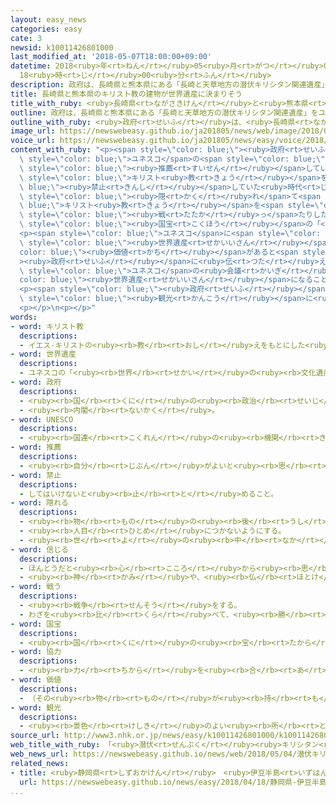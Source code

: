 ```yaml
---
layout: easy_news
categories: easy
cate: 3
newsid: k10011426801000
last_modified_at: '2018-05-07T18:00:00+09:00'
datetime: 2018<ruby>年<rt>ねん</rt></ruby>05<ruby>月<rt>がつ</rt></ruby>07<ruby>日<rt>にち</rt></ruby>
  18<ruby>時<rt>じ</rt></ruby>00<ruby>分<rt>ふん</rt></ruby>
description: 政府は、長崎県と熊本県にある「長崎と天草地方の潜伏キリシタン関連遺産」をユネスコの世界遺産に推薦しています。
title: 長崎県と熊本県のキリスト教の建物が世界遺産に決まりそう
title_with_ruby: <ruby>長崎県<rt>ながさきけん</rt></ruby>と<ruby>熊本県<rt>くまもとけん</rt></ruby>のキリスト<ruby>教<rt>きょう</rt></ruby>の<ruby>建物<rt>たてもの</rt></ruby>が<ruby>世界遺産<rt>せかいいさん</rt></ruby>に<ruby>決<rt>き</rt></ruby>まりそう
outline: 政府は、長崎県と熊本県にある「長崎と天草地方の潜伏キリシタン関連遺産」をユネスコの世界遺産に推薦しています。
outline_with_ruby: <ruby>政府<rt>せいふ</rt></ruby>は、<ruby>長崎県<rt>ながさきけん</rt></ruby>と<ruby>熊本県<rt>くまもとけん</rt></ruby>にある「<ruby>長崎<rt>ながさき</rt></ruby>と<ruby>天草<rt>あまくさ</rt></ruby><ruby>地方<rt>ちほう</rt></ruby>の<ruby>潜伏<rt>せんぷく</rt></ruby>キリシタン<ruby>関連<rt>かんれん</rt></ruby><ruby>遺産<rt>いさん</rt></ruby>」をユネスコの<ruby>世界遺産<rt>せかいいさん</rt></ruby>に<ruby>推薦<rt>すいせん</rt></ruby>しています。
image_url: https://newswebeasy.github.io/ja201805/news/web/image/2018/05/04/K10011426801_1805040511_1805040513_01_03.jpg
voice_url: https://newswebeasy.github.io/ja201805/news/easy/voice/2018/05/07/k10011426801000.mp4
content_with_ruby: "<p><span style=\"color: blue;\"><ruby>政府<rt>せいふ</rt></ruby></span>は、<ruby>長崎県<rt>ながさきけん</rt></ruby>と<ruby>熊本県<rt>くまもとけん</rt></ruby>にある「<ruby>長崎<rt>ながさき</rt></ruby>と<ruby>天草<rt>あまくさ</rt></ruby><ruby>地方<rt>ちほう</rt></ruby>の<ruby>潜伏<rt>せんぷく</rt></ruby>キリシタン<ruby>関連<rt>かんれん</rt></ruby><ruby>遺産<rt>いさん</rt></ruby>」を<span\
  \ style=\"color: blue;\">ユネスコ</span>の<span style=\"color: blue;\"><ruby>世界遺産<rt>せかいいさん</rt></ruby></span>に<span\
  \ style=\"color: blue;\"><ruby>推薦<rt>すいせん</rt></ruby></span>しています。<ruby>日本<rt>にっぽん</rt></ruby>が<span\
  \ style=\"color: blue;\">キリスト<ruby>教<rt>きょう</rt></ruby></span>を<span style=\"color:\
  \ blue;\"><ruby>禁止<rt>きんし</rt></ruby></span>していた<ruby>時代<rt>じだい</rt></ruby>に、<span\
  \ style=\"color: blue;\"><ruby>隠<rt>かく</rt></ruby>れ</span>て<span style=\"color:\
  \ blue;\">キリスト<ruby>教<rt>きょう</rt></ruby></span>を<span style=\"color: blue;\"><ruby>信<rt>しん</rt></ruby>じ</span><ruby>続<rt>つづ</rt></ruby>けた<ruby>人<rt>ひと</rt></ruby>たちが<ruby>祈<rt>いの</rt></ruby>ったり<span\
  \ style=\"color: blue;\"><ruby>戦<rt>たたか</rt></ruby>っ</span>たりした１２の<ruby>建物<rt>たてもの</rt></ruby>や<ruby>場所<rt>ばしょ</rt></ruby>です。<ruby>長崎県<rt>ながさきけん</rt></ruby>にある<span\
  \ style=\"color: blue;\"><ruby>国宝<rt>こくほう</rt></ruby></span>の「<ruby>大浦天主堂<rt>おおうらてんしゅどう</rt></ruby>」という<ruby>教会<rt>きょうかい</rt></ruby>や「<ruby>原城跡<rt>はらじょうあと</rt></ruby>」という<ruby>場所<rt>ばしょ</rt></ruby>などです。</p>\n\
  <p><span style=\"color: blue;\">ユネスコ</span>に<span style=\"color: blue;\"><ruby>協力<rt>きょうりょく</rt></ruby></span>しているイコモスは、１２の<ruby>建物<rt>たてもの</rt></ruby>や<ruby>場所<rt>ばしょ</rt></ruby>を<ruby>調<rt>しら</rt></ruby>べました。そして、<span\
  \ style=\"color: blue;\"><ruby>世界遺産<rt>せかいいさん</rt></ruby></span>にする<span style=\"\
  color: blue;\"><ruby>価値<rt>かち</rt></ruby></span>があると<span style=\"color: blue;\"\
  ><ruby>政府<rt>せいふ</rt></ruby></span>に<ruby>伝<rt>つた</rt></ruby>えました。このため１２の<ruby>建物<rt>たてもの</rt></ruby>と<ruby>場所<rt>ばしょ</rt></ruby>は、<ruby>今年<rt>ことし</rt></ruby>の<span\
  \ style=\"color: blue;\">ユネスコ</span>の<ruby>会議<rt>かいぎ</rt></ruby>で<span style=\"\
  color: blue;\"><ruby>世界遺産<rt>せかいいさん</rt></ruby></span>になることが<ruby>決<rt>き</rt></ruby>まりそうです。</p>\n\
  <p><span style=\"color: blue;\"><ruby>政府<rt>せいふ</rt></ruby></span>は「１２の<ruby>建物<rt>たてもの</rt></ruby>や<ruby>場所<rt>ばしょ</rt></ruby>は、<ruby>人口<rt>じんこう</rt></ruby>が<ruby>少<rt>すく</rt></ruby>ない<ruby>町<rt>まち</rt></ruby>や<ruby>島<rt>しま</rt></ruby>にもあるので、<span\
  \ style=\"color: blue;\"><ruby>観光<rt>かんこう</rt></ruby></span>に<ruby>来<rt>く</rt></ruby>る<ruby>人<rt>ひと</rt></ruby>が<ruby>増<rt>ふ</rt></ruby>えるといいと<ruby>思<rt>おも</rt></ruby>います」と<ruby>話<rt>はな</rt></ruby>しています。</p>\n\
  <p></p>\n<p></p>"
words:
- word: キリスト教
  descriptions:
  - イエス-キリストの<ruby><rb>教</rb><rt>おし</rt></ruby>えをもとにした<ruby><rb>宗教</rb><rt>しゅうきょう</rt></ruby>。ヨーロッパの<ruby><rb>文化</rb><rt>ぶんか</rt></ruby>に<ruby><rb>影響</rb><rt>えいきょう</rt></ruby>をあたえ、<ruby><rb>世界</rb><rt>せかい</rt></ruby>じゅうに<ruby><rb>広</rb><rt>ひろ</rt></ruby>がっている。
- word: 世界遺産
  descriptions:
  - ユネスコの「<ruby><rb>世界</rb><rt>せかい</rt></ruby>の<ruby><rb>文化遺産</rb><rt>ぶんかいさん</rt></ruby><ruby><rb>及</rb><rt>およ</rt></ruby>び<ruby><rb>自然遺産</rb><rt>しぜんいさん</rt></ruby>の<ruby><rb>保護</rb><rt>ほご</rt></ruby>に<ruby><rb>関</rb><rt>かん</rt></ruby>する<ruby><rb>条約</rb><rt>じょうやく</rt></ruby>」（「<ruby><rb>世界遺産保護条約</rb><rt>せかいいさんほごじょうやく</rt></ruby>」）にもとづいて<ruby><rb>決</rb><rt>き</rt></ruby>められた、<ruby><rb>世界的</rb><rt>せかいてき</rt></ruby>に<ruby><rb>残</rb><rt>のこ</rt></ruby>す<ruby><rb>価値</rb><rt>かち</rt></ruby>があると<ruby><rb>認</rb><rt>みと</rt></ruby>められた<ruby><rb>文化</rb><rt>ぶんか</rt></ruby>や<ruby><rb>自然</rb><rt>しぜん</rt></ruby>。<ruby><rb>日本</rb><rt>にっぽん</rt></ruby>では、<ruby><rb>文化遺産</rb><rt>ぶんかいさん</rt></ruby>として<ruby><rb>姫路城</rb><rt>ひめじじょう</rt></ruby>や<ruby><rb>法隆寺</rb><rt>ほうりゅうじ</rt></ruby>・<ruby><rb>沖縄</rb><rt>おきなわ</rt></ruby>の<ruby><rb>首里城</rb><rt>しゅりじょう</rt></ruby>など、<ruby><rb>自然遺産</rb><rt>しぜんいさん</rt></ruby>として<ruby><rb>屋久島</rb><rt>やくしま</rt></ruby>や<ruby><rb>白神山地</rb><rt>しらかみさんち</rt></ruby>などが<ruby><rb>指定</rb><rt>してい</rt></ruby>されている。
- word: 政府
  descriptions:
  - <ruby><rb>国</rb><rt>くに</rt></ruby>の<ruby><rb>政治</rb><rt>せいじ</rt></ruby>を<ruby><rb>行</rb><rt>おこな</rt></ruby>うところ。
  - <ruby><rb>内閣</rb><rt>ないかく</rt></ruby>。
- word: UNESCO
  descriptions:
  - <ruby><rb>国連</rb><rt>こくれん</rt></ruby>の<ruby><rb>機関</rb><rt>きかん</rt></ruby>の<ruby><rb>一</rb><rt>ひと</rt></ruby>つで、<ruby><rb>教育</rb><rt>きょういく</rt></ruby>や<ruby><rb>科学</rb><rt>かがく</rt></ruby>、また<ruby><rb>文化</rb><rt>ぶんか</rt></ruby>を<ruby><rb>通</rb><rt>つう</rt></ruby>じて、たがいに<ruby><rb>理解</rb><rt>りかい</rt></ruby>し<ruby><rb>合</rb><rt>あ</rt></ruby>い、<ruby><rb>世界</rb><rt>せかい</rt></ruby>の<ruby><rb>平和</rb><rt>へいわ</rt></ruby>と<ruby><rb>安全</rb><rt>あんぜん</rt></ruby>を<ruby><rb>守</rb><rt>まも</rt></ruby>ることを<ruby><rb>目的</rb><rt>もくてき</rt></ruby>としている。
- word: 推薦
  descriptions:
  - <ruby><rb>自分</rb><rt>じぶん</rt></ruby>がよいと<ruby><rb>思</rb><rt>おも</rt></ruby>う<ruby><rb>人</rb><rt>ひと</rt></ruby>や<ruby><rb>物</rb><rt>もの</rt></ruby>を<ruby><rb>選</rb><rt>えら</rt></ruby>んで、ほかの<ruby><rb>人</rb><rt>ひと</rt></ruby>にすすめること。
- word: 禁止
  descriptions:
  - してはいけないと<ruby><rb>止</rb><rt>と</rt></ruby>めること。
- word: 隠れる
  descriptions:
  - <ruby><rb>物</rb><rt>もの</rt></ruby>の<ruby><rb>後</rb><rt>うし</rt></ruby>ろに<ruby><rb>入</rb><rt>はい</rt></ruby>って<ruby><rb>見</rb><rt>み</rt></ruby>えなくなる。
  - <ruby><rb>人目</rb><rt>ひとめ</rt></ruby>につかないようにする。
  - <ruby><rb>世</rb><rt>よ</rt></ruby>の<ruby><rb>中</rb><rt>なか</rt></ruby>に<ruby><rb>名前</rb><rt>なまえ</rt></ruby>が<ruby><rb>知</rb><rt>し</rt></ruby>られていない。
- word: 信じる
  descriptions:
  - ほんとうだと<ruby><rb>心</rb><rt>こころ</rt></ruby>から<ruby><rb>思</rb><rt>おも</rt></ruby>う。
  - <ruby><rb>神</rb><rt>かみ</rt></ruby>や、<ruby><rb>仏</rb><rt>ほとけ</rt></ruby>を<ruby><rb>信仰</rb><rt>しんこう</rt></ruby>する。
- word: 戦う
  descriptions:
  - <ruby><rb>戦争</rb><rt>せんそう</rt></ruby>をする。
  - わざを<ruby><rb>比</rb><rt>くら</rt></ruby>べて、<ruby><rb>勝</rb><rt>か</rt></ruby>ち<ruby><rb>負</rb><rt>ま</rt></ruby>けを<ruby><rb>決</rb><rt>き</rt></ruby>める。
- word: 国宝
  descriptions:
  - <ruby><rb>国</rb><rt>くに</rt></ruby>の<ruby><rb>宝</rb><rt>たから</rt></ruby>。<ruby><rb>特</rb><rt>とく</rt></ruby>に、<ruby><rb>国</rb><rt>くに</rt></ruby>が<ruby><rb>指定</rb><rt>してい</rt></ruby>し、<ruby><rb>保護</rb><rt>ほご</rt></ruby>している<ruby><rb>建物</rb><rt>たてもの</rt></ruby>・<ruby><rb>彫刻</rb><rt>ちょうこく</rt></ruby>・<ruby><rb>絵</rb><rt>え</rt></ruby>など。
- word: 協力
  descriptions:
  - <ruby><rb>力</rb><rt>ちから</rt></ruby>を<ruby><rb>合</rb><rt>あ</rt></ruby>わせて、ものごとを<ruby><rb>行</rb><rt>おこな</rt></ruby>うこと。
- word: 価値
  descriptions:
  - （その<ruby><rb>物</rb><rt>もの</rt></ruby>が<ruby><rb>持</rb><rt>も</rt></ruby>っている）<ruby><rb>値打</rb><rt>ねう</rt></ruby>ち。<ruby><rb>大切</rb><rt>たいせつ</rt></ruby>さ。
- word: 観光
  descriptions:
  - <ruby><rb>景色</rb><rt>けしき</rt></ruby>のよい<ruby><rb>所</rb><rt>ところ</rt></ruby>や<ruby><rb>名所</rb><rt>めいしょ</rt></ruby>などを<ruby><rb>見物</rb><rt>けんぶつ</rt></ruby>して<ruby><rb>回</rb><rt>まわ</rt></ruby>ること。
source_url: http://www3.nhk.or.jp/news/easy/k10011426801000/k10011426801000.html
web_title_with_ruby: 「<ruby>潜伏<rt>せんぷく</rt></ruby><ruby>キリシタン<rt>きりしたん</rt></ruby><ruby>関連<rt>かんれん</rt></ruby><ruby>遺産<rt>いさん</rt></ruby>」<ruby>世界<rt>せかい</rt></ruby><ruby>文化<rt>ぶんか</rt></ruby><ruby>遺産<rt>いさん</rt></ruby>へ
web_news_url: https://newswebeasy.github.io/news/web/2018/05/04/潜伏キリシタン関連遺産世界文化遺産へ
related_news:
- title: <ruby>静岡県<rt>しずおかけん</rt></ruby>　<ruby>伊豆半島<rt>いずはんとう</rt></ruby>がユネスコの「<ruby>世界<rt>せかい</rt></ruby>ジオパーク」になる
  url: https://newswebeasy.github.io/news/easy/2018/04/18/静岡県-伊豆半島がユネスコの世界ジオパークになる
...
```

